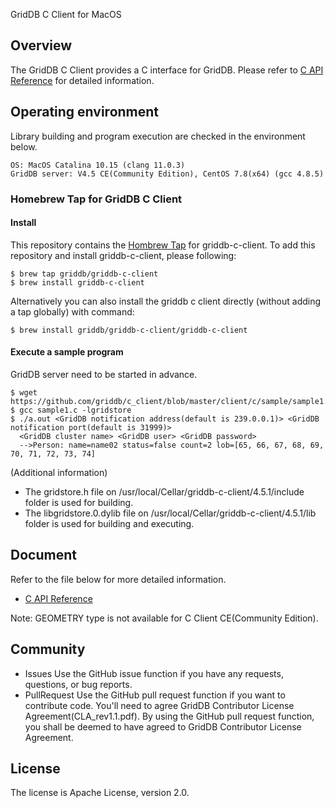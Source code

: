 GridDB C Client for MacOS

## Overview

The GridDB C Client provides a C interface for GridDB.
Please refer to [C API Reference](http://griddb.github.io/docs-en/manuals/GridDB_C_API_Reference.html) for detailed information.

## Operating environment

Library building and program execution are checked in the environment below.

    OS: MacOS Catalina 10.15 (clang 11.0.3)
    GridDB server: V4.5 CE(Community Edition), CentOS 7.8(x64) (gcc 4.8.5)

### Homebrew Tap for GridDB C Client

#### Install

This repository contains the [Hombrew Tap](https://docs.brew.sh/Taps) for griddb-c-client.
To add this repository and install griddb-c-client, please following:

    $ brew tap griddb/griddb-c-client
    $ brew install griddb-c-client

Alternatively you can also install the griddb c client directly (without adding a tap globally) with command:

    $ brew install griddb/griddb-c-client/griddb-c-client

#### Execute a sample program
GridDB server need to be started in advance.

    $ wget https://github.com/griddb/c_client/blob/master/client/c/sample/sample1.c
    $ gcc sample1.c -lgridstore
    $ ./a.out <GridDB notification address(default is 239.0.0.1)> <GridDB notification port(default is 31999)>
      <GridDB cluster name> <GridDB user> <GridDB password>
      -->Person: name=name02 status=false count=2 lob=[65, 66, 67, 68, 69, 70, 71, 72, 73, 74]

(Additional information)
- The gridstore.h file on /usr/local/Cellar/griddb-c-client/4.5.1/include folder is used for building.
- The libgridstore.0.dylib file on /usr/local/Cellar/griddb-c-client/4.5.1/lib folder is used for building and executing.

## Document
  Refer to the file below for more detailed information.
  - [C API Reference](http://griddb.github.io/docs-en/manuals/GridDB_C_API_Reference.html)

Note: GEOMETRY type is not available for C Client CE(Community Edition).

## Community
  * Issues
    Use the GitHub issue function if you have any requests, questions, or bug reports.
  * PullRequest
    Use the GitHub pull request function if you want to contribute code.
    You'll need to agree GridDB Contributor License Agreement(CLA_rev1.1.pdf).
    By using the GitHub pull request function, you shall be deemed to have agreed to GridDB Contributor License Agreement.

## License
  The license is Apache License, version 2.0.
